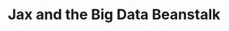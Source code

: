 ---
dateStart: 2014-06-01
dateEnd: 2014-12-31
title: "Jax and the Big Data Beanstalk"
venue: "Science Live Theater, Science Museum of Minnesota"
organizer: Stephanie Long
credit: "Places & Spaces"
city: St. Paul
state: MN
country: USA
pdfLink:
venueImages:
 - sm: image01.sm.jpg
   lg: image01.lg.jpg
 - sm: image02.sm.jpg
   lg: image02.lg.jpg
 - sm: image03.sm.jpg
   lg: image03.lg.jpg
---